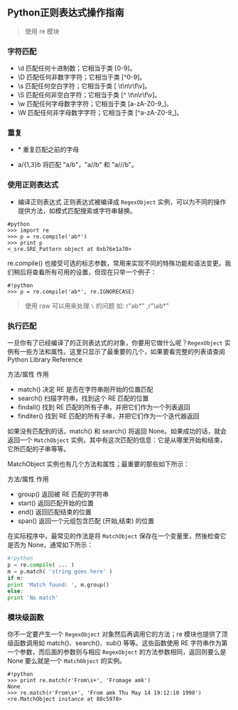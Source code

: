 ## Python正则表达式操作指南

> 使用 re 模块

  ### 字符匹配


- \d  匹配任何十进制数；它相当于类 [0-9]。
- \D  匹配任何非数字字符；它相当于类 [^0-9]。
- \s  匹配任何空白字符；它相当于类  [ \t\n\r\f\v]。
- \S  匹配任何非空白字符；它相当于类 [^ \t\n\r\f\v]。
- \w  匹配任何字母数字字符；它相当于类 [a-zA-Z0-9_]。
- \W  匹配任何非字母数字字符；它相当于类 [^a-zA-Z0-9_]。

### 重复

- \* 重复匹配之前的字母

- a/{1,3}b 将匹配 "a/b"，"a//b" 和 "a///b"。

### 使用正则表达式

- 编译正则表达式
正则表达式被编译成 `RegexObject` 实例，可以为不同的操作提供方法，如模式匹配搜索或字符串替换。

```
#python
>>> import re
>>> p = re.compile('ab*')
>>> print p
<_sre.SRE_Pattern object at 0xb76e1a70>
```

re.compile() 也接受可选的标志参数，常用来实现不同的特殊功能和语法变更。我们稍后将查看所有可用的设置，但现在只举一个例子：
```
#!python
>>> p = re.compile('ab*', re.IGNORECASE)
```

> 使用 raw 可以用来处理 `\` 的问题
如:  r"ab*" ,r"\\ab*"

### 执行匹配
一旦你有了已经编译了的正则表达式的对象，你要用它做什么呢？`RegexObject` 实例有一些方法和属性。这里只显示了最重要的几个，如果要看完整的列表请查阅 Python Library Reference

方法/属性	作用
- match()	决定 RE 是否在字符串刚开始的位置匹配
- search()	扫描字符串，找到这个 RE 匹配的位置
- findall()	找到 RE 匹配的所有子串，并把它们作为一个列表返回
- finditer()	找到 RE 匹配的所有子串，并把它们作为一个迭代器返回

如果没有匹配到的话，match() 和 search() 将返回 None。如果成功的话，就会返回一个 `MatchObject` 实例，其中有这次匹配的信息：它是从哪里开始和结束，它所匹配的子串等等。

MatchObject 实例也有几个方法和属性；最重要的那些如下所示：

方法/属性	作用
- group()	返回被 RE 匹配的字符串
- start()	返回匹配开始的位置
- end()	返回匹配结束的位置
- span()	返回一个元组包含匹配 (开始,结束) 的位置


在实际程序中，最常见的作法是将 `MatchObject` 保存在一个变量里，然後检查它是否为 None，通常如下所示：
``` python
#!python
p = re.compile( ... )
m = p.match( 'string goes here' )
if m:
print 'Match found: ', m.group()
else:
print 'No match'
```

### 模块级函数
你不一定要产生一个 `RegexObject` 对象然后再调用它的方法；re 模块也提供了顶级函数调用如 match()、search()、sub() 等等。这些函数使用 RE 字符串作为第一个参数，而后面的参数则与相应 `RegexObject` 的方法参数相同，返回则要么是 None 要么就是一个 `MatchObject` 的实例。
```
#!python
>>> print re.match(r'From\s+', 'Fromage amk')
None
>>> re.match(r'From\s+', 'From amk Thu May 14 19:12:10 1998')
<re.MatchObject instance at 80c5978>
```
